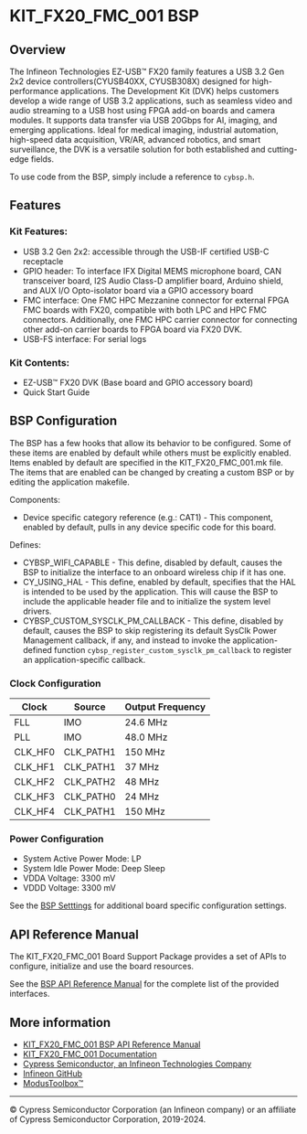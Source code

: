 # KIT_FX20_FMC_001 BSP

## Overview

The Infineon Technologies EZ-USB™ FX20 family features a USB 3.2 Gen 2x2 device  controllers(CYUSB40XX, CYUSB308X) designed for high-performance applications. The Development  Kit (DVK) helps customers develop a wide range of USB 3.2 applications, such as seamless video  and audio streaming to a USB host using FPGA add-on boards and camera modules. It supports data  transfer via USB 20Gbps for AI, imaging, and emerging applications. Ideal for medical imaging,  industrial automation, high-speed data acquisition, VR/AR, advanced robotics, and smart surveillance,  the DVK is a versatile solution for both established and cutting-edge fields.



To use code from the BSP, simply include a reference to `cybsp.h`.

## Features

### Kit Features:

* USB 3.2 Gen 2x2: accessible through the USB-IF certified USB-C receptacle
* GPIO header: To interface IFX Digital MEMS microphone board, CAN transceiver board,             I2S Audio Class-D amplifier board, Arduino shield, and AUX I/O Opto-isolator board via             a GPIO accessory board
* FMC interface: One FMC HPC Mezzanine connector for external FPGA FMC boards with FX20,             compatible with both LPC and HPC FMC connectors. Additionally, one FMC HPC carrier             connector for connecting other add-on carrier boards to FPGA board via FX20 DVK.
* USB-FS interface: For serial logs

### Kit Contents:

* EZ-USB™ FX20 DVK (Base board and GPIO accessory board)
* Quick Start Guide

## BSP Configuration

The BSP has a few hooks that allow its behavior to be configured. Some of these items are enabled by default while others must be explicitly enabled. Items enabled by default are specified in the KIT_FX20_FMC_001.mk file. The items that are enabled can be changed by creating a custom BSP or by editing the application makefile.

Components:
* Device specific category reference (e.g.: CAT1) - This component, enabled by default, pulls in any device specific code for this board.

Defines:
* CYBSP_WIFI_CAPABLE - This define, disabled by default, causes the BSP to initialize the interface to an onboard wireless chip if it has one.
* CY_USING_HAL - This define, enabled by default, specifies that the HAL is intended to be used by the application. This will cause the BSP to include the applicable header file and to initialize the system level drivers.
* CYBSP_CUSTOM_SYSCLK_PM_CALLBACK - This define, disabled by default, causes the BSP to skip registering its default SysClk Power Management callback, if any, and instead to invoke the application-defined function `cybsp_register_custom_sysclk_pm_callback` to register an application-specific callback.

### Clock Configuration

| Clock    | Source    | Output Frequency |
|----------|-----------|------------------|
| FLL      | IMO       | 24.6 MHz         |
| PLL      | IMO       | 48.0 MHz         |
| CLK_HF0  | CLK_PATH1 | 150 MHz          |
| CLK_HF1  | CLK_PATH1 | 37 MHz           |
| CLK_HF2  | CLK_PATH2 | 48 MHz           |
| CLK_HF3  | CLK_PATH0 | 24 MHz           |
| CLK_HF4  | CLK_PATH1 | 150 MHz          |

### Power Configuration

* System Active Power Mode: LP
* System Idle Power Mode: Deep Sleep
* VDDA Voltage: 3300 mV
* VDDD Voltage: 3300 mV

See the [BSP Setttings][settings] for additional board specific configuration settings.

## API Reference Manual

The KIT_FX20_FMC_001 Board Support Package provides a set of APIs to configure, initialize and use the board resources.

See the [BSP API Reference Manual][api] for the complete list of the provided interfaces.

## More information
* [KIT_FX20_FMC_001 BSP API Reference Manual][api]
* [KIT_FX20_FMC_001 Documentation](https://www.infineon.com/cms/en/product/promopages/ez-usb-fx10)
* [Cypress Semiconductor, an Infineon Technologies Company](http://www.cypress.com)
* [Infineon GitHub](https://github.com/infineon)
* [ModusToolbox™](https://www.cypress.com/products/modustoolbox-software-environment)

[api]: https://infineon.github.io/TARGET_KIT_FX20_FMC_001/html/modules.html
[settings]: https://infineon.github.io/TARGET_KIT_FX20_FMC_001/html/md_bsp_settings.html

---
© Cypress Semiconductor Corporation (an Infineon company) or an affiliate of Cypress Semiconductor Corporation, 2019-2024.
